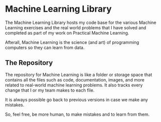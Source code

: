 # Machine Learning Library

The Machine Learning Library hosts my code base for the various Machine Learning exercises and the real world problems that I have solved and completed as part of my work on Practical Machine Learning. 

Afterall, Machine Learning is the science (and art) of programming computers so they can learn from data.

## The Repository

The repository for Machine Learning is like a folder or storage space that contains all the files such as code, documentation, images, and more related to real-world machine learning problems. It also tracks every change that I or my team makes to each file. 

It is always possible go back to previous versions in case we make any mistakes.

So, feel free, be more human, to make mistakes and to learn from them.
